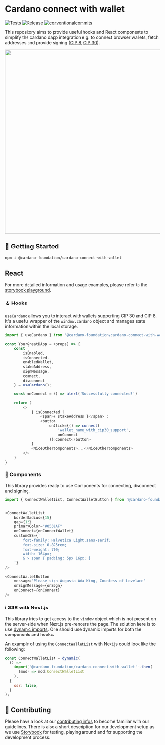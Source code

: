 # Cardano connect with wallet

<p align="left">
<img alt="Tests" src="https://img.shields.io/github/actions/workflow/status/cardano-foundation/cardano-connect-with-wallet/test.yml?label=Tests&style=for-the-badge" />
<img alt="Release" src="https://img.shields.io/github/actions/workflow/status/cardano-foundation/cardano-connect-with-wallet/release.yml?label=Release&style=for-the-badge" />
<a href="https://conventionalcommits.org"><img alt="conventionalcommits" src="https://img.shields.io/badge/Conventional%20Commits-1.0.0-%23FE5196?logo=conventionalcommits&style=for-the-badge" /></a>
</p>

This repository aims to provide useful hooks and React components to simplify the cardano dapp integration e.g. to connect browser wallets, fetch addresses and provide signing ([CIP 8](https://cips.cardano.org/cips/cip8/), [CIP 30](https://cips.cardano.org/cips/cip30/)).

<img src="https://user-images.githubusercontent.com/1525818/192223749-205be194-7707-4726-9ef1-72d0c2c7f903.gif" width="600" />

## 🚀 Getting Started

```zsh
npm i @cardano-foundation/cardano-connect-with-wallet
```

## React
For more detailed information and usage examples, please refer to the [storybook playground](https://cardano-foundation.github.io/cardano-connect-with-wallet/react-storybook).

### 🪝 Hooks

`useCardano` allows you to interact with wallets supporting CIP 30 and CIP 8. It's a useful wrapper of the `window.cardano` object and manages state information within the local storage.

```js
import { useCardano } from '@cardano-foundation/cardano-connect-with-wallet';

const YourGreatDApp = (props) => {
    const { 
        isEnabled,
        isConnected,
        enabledWallet,
        stakeAddress,
        signMessage,
        connect,
        disconnect 
    } = useCardano();

    const onConnect = () => alert('Successfully connected!');

    return (
        <>
            { isConnected ?
                <span>{ stakeAddress }</span> :
                <button
                    onClick={() => connect(
                        'wallet_name_with_cip30_support',
                        onConnect
                    )}>Connect</button>
            }
            <NiceOtherComponents>...</NiceOtherComponents>
        </>
    )
}

```

### 🎨 Components

This library provides ready to use Components for connecting, disconnect and signing.

```js
import { ConnectWalletList, ConnectWalletButton } from '@cardano-foundation/cardano-connect-with-wallet';


<ConnectWalletList
    borderRadius={15}
    gap={12}
    primaryColor="#0538AF"
    onConnect={onConnectWallet}
    customCSS={`
        font-family: Helvetica Light,sans-serif;
        font-size: 0.875rem;
        font-weight: 700;
        width: 164px;
        & > span { padding: 5px 16px; }
    `}
/>

<ConnectWalletButton
    message="Please sign Augusta Ada King, Countess of Lovelace"
    onSignMessage={onSign}
    onConnect={onConnect}
/>
```

### ℹ️ SSR with Next.js

This library tries to get access to the `window` object which is not present on the server-side when Next.js pre-renders the page.
The solution here is to use [dynamic imports](https://nextjs.org/docs/advanced-features/dynamic-import).
One should use dynamic imports for both the components and hooks.

An example of using the `ConnectWalletList` with Next.js could look like the following:

```js
const ConnectWalletList = dynamic(
  () =>
    import('@cardano-foundation/cardano-connect-with-wallet').then(
      (mod) => mod.ConnectWalletList
    ),
  {
    ssr: false,
  }
);
```

## 💪 Contributing

Please have a look at our [contributing infos](CONTRIBUTING.md) to become familiar with our guidelines. There is also a short description for our development setup as we use [Storybook](https://storybook.js.org/) for testing, playing around and for supporting the development process.

